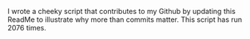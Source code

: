 I wrote a cheeky script that contributes to my Github by updating this ReadMe to illustrate why more than commits matter. This script has run 2076 times.